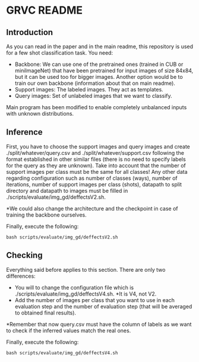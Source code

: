 # GRVC README

## Introduction

 As you can read in the paper and in the main readme, this repository is used for a few shot classification task.
 You need:

- Backbone: We can use one of the pretrained ones (trained in CUB or miniImageNet) that have been pretrained for input images of size 84x84, but it can be used too for bigger images. Another option would be to train our own backbone (information about that on main readme).
- Support images: The labeled images. They act as templates.
- Query images: Set of unlabeled images that we want to classify.

 Main program has been modified to enable completely unbalanced inputs with unknown distributions.

## Inference

 First, you have to choose the support images and query images and create ./split/whatever/query.csv and ./split/whatever/support.csv following the format established in other similar files (there is no need to specify labels for the query as they are unknown). Take into account that the number of support images per class must be the same for all classes!
 Any other data regarding configuration such as number of classes (ways), number of iterations, number of support images per class (shots), datapath to split directory and datapath to images must be filled in ./scripts/evaluate/img_gd/deffectsV2.sh.

 *We could also change the architecture and the checkpoint in case of training the backbone ourselves.

 Finally, execute the following:

 ```(bash)
 bash scripts/evaluate/img_gd/deffectsV2.sh
 ```

## Checking

 Everything said before applies to this section. There are only two differences:

- You will to change the configuration file which is ./scripts/evaluate/img_gd/deffectsV4.sh. *It is V4, not V2.
- Add the number of images per class that you want to use in each evaluation step and the number of evaluation step (that will be averaged to obtained final results).

 *Remember that now query.csv must have the column of labels as we want to check if the inferred values match the real ones.

 Finally, execute the following:

 ```(bash)
 bash scripts/evaluate/img_gd/deffectsV4.sh
 ```
